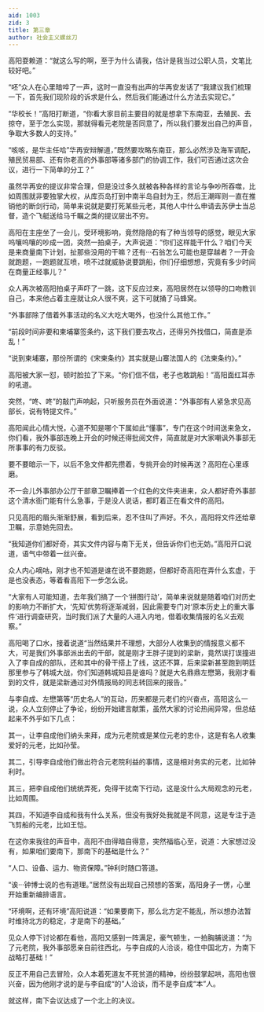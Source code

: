 ```yaml
---
aid: 1003
zid: 3
title: 第三章
author: 社会主义螺丝刀
---
```


高阳耍赖道：“就这么写的啊，至于为什么请我，估计是我当过公职人员，文笔比较好吧。”

“呸”众人在心里暗啐了一声，这时一直没有出声的华再安发话了“我建议我们梳理一下，首先我们现阶段的诉求是什么，然后我们能通过什么方法去实现它。”

“华校长！”高阳打断道，“你看大家目前主要目的就是想拿下东南亚，去殖民、去掠夺，至于怎么实现，那就得看元老院是否同意了，所以我们要发出自己的声音，争取大多数人的支持。”

“咳咳，是华主任哈”华再安辩解道，”既然要攻略东南亚，那么必然涉及海军调配，殖民贸易部、还有你老高的外事部等诸多部门的协调工作，我们可否通过这次会议，进行一下简单的分工？”

虽然华再安的提议非常合理，但是没过多久就被各种各样的言论与争吵所吞噬，比如周围就非要独掌大权，从库页岛打到中南半岛自封为王，然后王潮晖则一直在推销他的断剑行动，简单来说就是要打死某些元老，其他人中什么申请去苏伊士当总督，造个飞艇送给马千瞩之类的提议层出不穷。

高阳在主座坐了一会儿，受环境影响，竟然隐隐的有了种当领导的感觉，眼见大家呜嚷呜嚷的吵成一团，突然一拍桌子，大声说道：“你们这样能干什么？咱们今天是来商量南下计划，扯那些没用的干嘛？还有···石翁怎么可能也是穿越者？一开会就跑题，一跑题就互喷，喷不过就威胁说要跳船，你们仔细想想，究竟有多少时间在商量正经事儿？”

众人再次被高阳拍桌子声吓了一跳，这下反应过来，高阳居然在以领导的口吻教训自己，本来他占着主座就让众人很不爽，这下可就捅了马蜂窝。

“外事部除了借着外事活动的名义大吃大喝外，也没什么其他工作。”

“前段时间非要和柬埔寨签条约，这下我们要去攻占，还得另外找借口，简直是添乱！”

“说到柬埔寨，那份所谓的《宋柬条约》其实就是山寨法国人的《法柬条约》。”

高阳被大家一怼，顿时脸拉了下来。“你们信不信，老子也敢跳船！”高阳面红耳赤的吼道。

突然，“咚、咚”的敲门声响起，只听服务员在外面说道：“外事部有人紧急求见高部长，说有特提文件。”

高阳闻此心情大悦，心道不知是哪个下属如此“懂事”，专门在这个时间送来急文，你们看，我外事部连晚上开会的时候还得批阅文件，简直就是对大家嘲讽外事部无所事事的有力反驳。

要不要暗示一下，以后不急文件都先攒着，专挑开会的时候再送？高阳在心里琢磨。

不一会儿外事部办公厅干部章卫瞩捧着一个红色的文件夹进来，众人都好奇外事部这个清水衙门能有什么急事，于是没人说话，都盯着正在看文件的高阳。

只见高阳的眉头渐渐舒展，看到后来，忍不住叫了声好。不久，高阳将文件还给章卫瞩，示意她先回去。

“我知道你们都好奇，其实文件内容与南下无关，但告诉你们也无妨。”高阳开口说道，语气中带着一丝兴奋。

众人内心嘀咕，刚才也不知道是谁在说不要跑题，但都好奇高阳在弄什么玄虚，于是也没表态，等着看高阳下一步怎么说。

“大家有人可能知道，去年我们搞了一个‘拼图行动’，简单来说就是随着咱们对历史的影响力不断扩大，‘先知’优势将逐渐减弱，因此需要专门对‘原本历史上的重大事件’进行调查研究，当时我们派了大量的人进入内地，借着收集情报的名义去观察。”

高阳喝了口水，接着说道“当然结果并不理想，大部分人收集到的情报意义都不大，可是我们外事部派出去的干部，就是刚才王胖子提到的梁新，竟然误打误撞进入了李自成的部队，还和其中的骨干搭上了线，这还不算，后来梁新甚至跑到明廷那里参与了韩城大战，你们知道韩城知县是谁吗？就是大名鼎鼎左懋第，我刚才看到的文件，就是梁新通过对外情报局的同志转回来的报告。”

与李自成、左懋第等“历史名人”的互动，历来都是元老们的兴奋点，高阳这么一说，众人立刻停止了争论，纷纷开始建言献策，虽然大家的讨论热闹异常，但总结起来不外乎如下几点：

其一，让李自成他们纳头来拜，成为元老院或是某位元老的忠仆，这是有名人收集爱好的元老，比如孙莹。

其二，引导李自成他们做出符合元老院利益的事情，这是相对务实的元老，比如钟利时。

其三，把李自成他们统统弄死，免得干扰南下行动，这是没什么大局观念的元老，比如周围。

其四，不知道李自成和我有什么关系，但没有我好处我就是不同意，这是专注于造飞剪船的元老，比如王恺。

在这你来我往的声音中，高阳不由得暗自得意，突然福临心至，说道：大家想过没有，如果咱们要南下，那南下的基础是什么？”

“人口、设备、运力、物资保障。”钟利时随口答道。

“诶···钟博士说的也有道理。”居然没有出现自己预想的答案，高阳身子一愣，心里开始重新编排语言。

“环境啊，还有环境”高阳说道：“如果要南下，那么北方定不能乱，所以想办法暂时维持北方的稳定，才是南下的基础。”

见众人停下讨论都在看他，高阳又感到一阵满足，豪气顿生，一拍胸脯说道：“为了元老院，我外事部愿亲自前往西北，与李自成的人洽谈，稳住中国北方，为南下战略打基础！”

反正不用自己去冒险，众人本着死道友不死贫道的精神，纷纷鼓掌起哄，高阳也很兴奋，因为他刚才说的是与李自成“的”人洽谈，而不是李自成“本”人。

就这样，南下会议达成了一个北上的决议。
